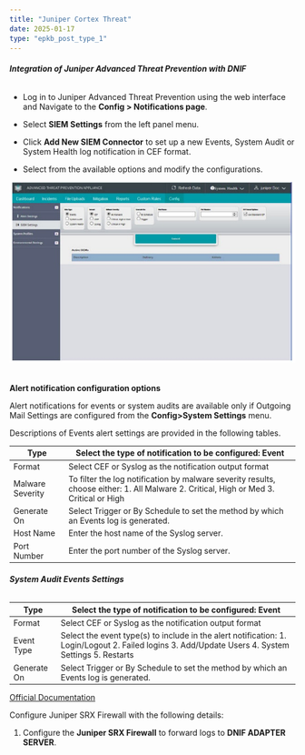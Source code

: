 ```yaml
---
title: "Juniper Cortex Threat"
date: 2025-01-17
type: "epkb_post_type_1"
---
```


###### **Integration of Juniper Advanced Threat Prevention with DNIF**

- Log in to Juniper Advanced Threat Prevention using the web interface and Navigate to the **Config > Notifications page**.

- Select **SIEM Settings** from the left panel menu.

- Click **Add New SIEM Connector** to set up a new Events, System Audit or System Health log notification in CEF format.

- Select from the available options and modify the configurations.  
    

![](./Juniper-Cortex-Threat-img/Juniper-Cortex-Threat-1.webp)

######   
**Alert notification configuration options**

Alert notifications for events or system audits are available only if Outgoing Mail Settings are configured from the **Config>System Settings** menu.

Descriptions of Events alert settings are provided in the following tables.

| **Type** | **Select the** **type of notification to be configured: Event** |
| --- | --- |
| Format | Select CEF or Syslog as the notification output format |
| Malware Severity | To filter the log notification by malware severity results, choose either:   1\. All Malware   2\. Critical, High or Med   3\. Critical or High |
| Generate On | Select Trigger or By Schedule to set the method by which an Events log is generated. |
| Host Name | Enter the host name of the Syslog server. |
| Port Number | Enter the port number of the Syslog server. |

###### **System Audit Events Settings**  
  

| **Type** | **Select the type of notification to be configured: Event** |
| --- | --- |
| Format | Select CEF or Syslog as the notification output format |
| Event Type | Select the event type(s) to include in the alert notification:   1\. Login/Logout   2\. Failed logins   3\. Add/Update Users   4\. System Settings   5\. Restarts |
| Generate On | Select Trigger or By Schedule to set the method by which an Events log is generated. |

[Official Documentation](https://www.juniper.net/documentation/en_US/release-independent/jatp/information-products/topic-collections/jatp-cef-leef-siem-user-guide.pdf)

Configure Juniper SRX Firewall with the following details:

1. Configure the **Juniper SRX Firewall** to forward logs to **DNIF ADAPTER SERVER**.
